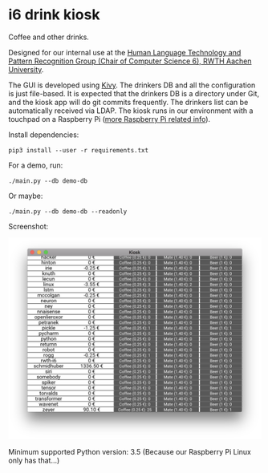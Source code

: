# i6 drink kiosk

Coffee and other drinks.

Designed for our internal use at the [Human Language Technology and Pattern Recognition Group (Chair of Computer Science 6), RWTH Aachen University](https://www-i6.informatik.rwth-aachen.de/).

The GUI is developed using [Kivy](https://kivy.org/).
The drinkers DB and all the configuration is just file-based.
It is expected that the drinkers DB is a directory under Git, and the kiosk app will do git commits frequently.
The drinkers list can be automatically received via LDAP.
The kiosk runs in our environment with a touchpad on a Raspberry Pi
([more Raspberry Pi related info](https://github.com/rwth-i6/drink-kiosk/blob/master/README-pi.md)).

Install dependencies:

    pip3 install --user -r requirements.txt

For a demo, run:

    ./main.py --db demo-db

Or maybe:

    ./main.py --db demo-db --readonly

Screenshot:

![Screenshot](https://raw.githubusercontent.com/rwth-i6/drink-kiosk/master/demo-db/screenshot.png)

Minimum supported Python version: 3.5
(Because our Raspberry Pi Linux only has that...)
